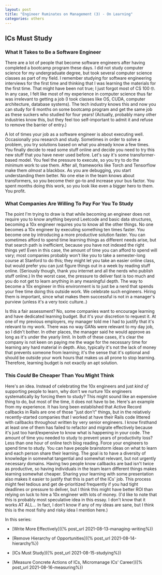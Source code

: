 ```yaml
---
layout: post
title: "Engineer Ruminates on Management (3) - On Learning"
categories: others
---
```


## ICs Must Study

### What It Takes to Be a Software Engineer

There are a lot of people that become software engineers after having completed a bootcamp program these days. I did not study computer science for my undergraduate degree, but took several computer science classes as part of my field. I remember studying for software engineering interviews for the first time and thinking that I was learning the materials for the first time. That might have been not true; I just forgot most of CS 100 🤓. In any case, I felt like most of my experience in computer science thus far was irrelevant to getting a job (I took classes like OS, CUDA, computer architecture, database systems). The tech industry knows this and now you can study for 6 months on some bootcamp program and get the same job as these suckers who studied for four years! (Actually, probably many other industries know this, but they feel too self-important to admit it and refuse to remove the barrier of entry.)

A lot of times your job as a software engineer is about executing well. Occasionally you research and study. Sometimes in order to solve a problem, you try solutions based on what you already know a few times. You finally decide to read some stuff online and decide you need to try this new stuff that you have never used before. Let's say it's some transformer-based model. You feel the pressure to execute, so you try to do the minimum work to use them. After all, frameworks like Torch and Tensorflow make them _almost_ a blackbox. As you are debugging, you start understanding them better. No one else in the team knows about transformers, so you become their go-to and increase your bus factor. You spent months doing this work, so you look like even a bigger hero to them. You profit.

### What Companies Are Willing To Pay For You To Study

The point I'm trying to draw is that while becoming an engineer does not require you to know anything beyond Leetcode and basic data structures, becoming a 10x engineer requires you to know all the other things. No one becomes a 10x engineer by executing something ten times faster. You become one by introducing a more productive solution faster. You can sometimes afford to spend time learning things as different needs arise, but that search path is inefficient, because you have not indexed the right things yet! Even in this case, the amount of time you can afford to spend will vary; most companies probably won't like you to take a semester-long course at Stanford to do this; they might let you take an easier online class, but would prefer you can just figure things out in a week by reading stuff online. (Seriously though, thank you internet and all the nerds who publish stuff online.) In the worst case, the pressure to deliver fast is too much and you do not get to learn anything in any meaningful depth. The way to become a 10x engineer in this environment is to just be a nerd that spends your free time doing this outside work. We celebrate such engineers. Hiring them is important, since what makes them successful is not in a manager's purview (unless it's a very toxic culture..)

Is this a fair assessment? No, some companies want to encourage learning and have dedicated learning budget. But it's your discretion to request it. At one of my previous employers, my manager told me I had to justify that it's relevant to my work. There was no way GANs were relevant to my day job, so I didn't bother. In other places, the manager said he would approve as long as it's under the yearly limit. In both of these cases, it's clear the company is not keen on paying me the wage for the necessary time for learning any hard material in depth. Also, typically it's not the lack of money that prevents someone from learning; it's the sense that it's optional and should be outside your work hours that makes us all prone to stop learning. Therefore, learning budget is not exactly an apt solution.

### This _Could_ Be Cheaper Than You Might Think

Here's an idea. Instead of celebrating the 10x engineers and just _kind of_ supporting people to learn, why don't we nurture 10x engineers systematically by forcing them to study? This might sound like an expensive thing to do, but most of the time, it does not have to be. Here's an example from my experience. It has long been established that Active Record callbacks in Rails are one of those "just don't" things, but in the relatively recently-started companies that I worked at have their Rails code littered with callbacks throughout written by very senior engineers. I know firsthand at least one of them has failed to refactor and migrate effectively because it's just too hard/expensive to know what is happening in your code. The amount of time you needed to study to prevent years of productivity loss? Less than one hour of online tech blog reading. Force your engineers to spend time to study. You can have people brainstorm ideas on what to learn and each person share their learning. The goal is to have a diversity of knowledge in somewhat tangential and somewhat relevant, but not urgently necessary domains. Having two people know callbacks are bad isn't twice as productive, so having individuals in the team learn different things makes learning somewhat cheaper. Sharing your learning with some presentation also makes it easier to justify that this is part of the ICs' job. This process might feel tedious and get de-prioritized frequently if you had tight deadlines or pressure to deliver, but I think this might have better ROI than relying on luck to hire a 10x engineer with lots of money. (I'd like to note that this is probably most speculative idea in this essay. I don't know that it works AT ALL... In fact, I don't know if any of my ideas are sane, but I think this is the most fishy and risky idea I mention here.)

In this series:

- [Write More Effectively]({% post_url 2021-08-13-managing-writing%})

- [Remove Hierarchy of Opportunities]({% post_url 2021-08-14-hierarchy%})

- [ICs Must Study]({% post_url 2021-08-15-studying%})

- [Measure Concrete Actions of ICs, Micromanage ICs' Career]({% post_url 2021-08-16-measuring%})
